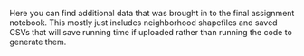 Here you can find additional data that was brought in to the final assignment notebook. This mostly just includes neighborhood shapefiles and saved CSVs that will save running time if uploaded rather than running the code to generate them. 
